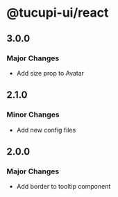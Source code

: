 # @tucupi-ui/react

## 3.0.0

### Major Changes

- Add size prop to Avatar

## 2.1.0

### Minor Changes

- Add new config files

## 2.0.0

### Major Changes

- Add border to tooltip component
